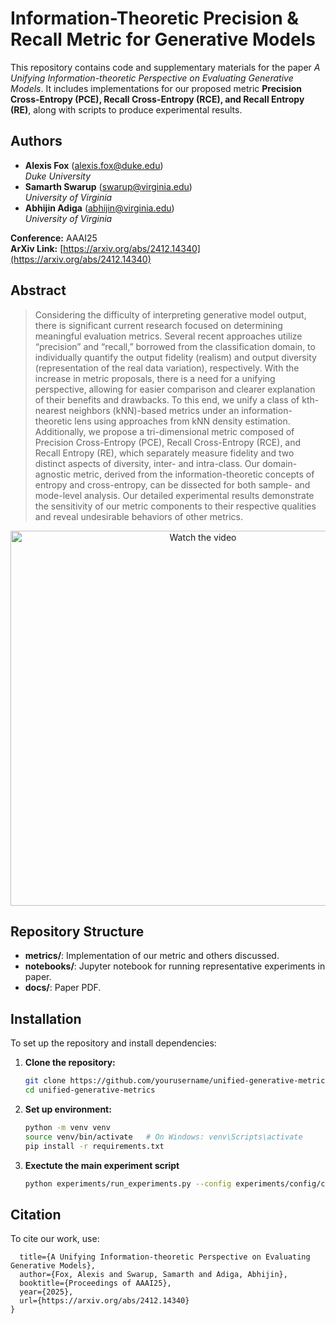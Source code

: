 # Information-Theoretic Precision & Recall Metric for Generative Models

This repository contains code and supplementary materials for the paper *A Unifying Information-theoretic Perspective on Evaluating Generative Models*. It includes implementations for our proposed metric **Precision Cross-Entropy (PCE), Recall Cross-Entropy (RCE), and Recall Entropy (RE)**, along with scripts to produce experimental results.

## Authors

- **Alexis Fox** ([alexis.fox@duke.edu](mailto:alexis.fox@duke.edu))  
  *Duke University*
- **Samarth Swarup** ([swarup@virginia.edu](mailto:swarup@virginia.edu))  
  *University of Virginia*
- **Abhijin Adiga** ([abhijin@virginia.edu](mailto:abhijin@virginia.edu))  
  *University of Virginia*

**Conference:** AAAI25  
**ArXiv Link:** [https://arxiv.org/abs/2412.14340](https://arxiv.org/abs/2412.14340)

## Abstract

> Considering the difficulty of interpreting generative model output, there is significant current research focused on determining meaningful evaluation metrics. Several recent approaches utilize “precision” and “recall,” borrowed from the classification domain, to individually quantify the output fidelity (realism) and output diversity (representation of the real data variation), respectively. With the increase in metric proposals, there is a need for a unifying perspective, allowing for easier comparison and clearer explanation of their benefits and drawbacks. To this end, we unify a class of kth-nearest neighbors (kNN)-based metrics under an information-theoretic lens using approaches from kNN density estimation. Additionally, we propose a tri-dimensional metric composed of Precision Cross-Entropy (PCE), Recall Cross-Entropy (RCE), and Recall Entropy (RE), which separately measure fidelity and two distinct aspects of diversity, inter- and intra-class. Our domain-agnostic metric, derived from the information-theoretic concepts of entropy and cross-entropy, can be dissected for both sample- and mode-level analysis. Our detailed experimental results demonstrate the sensitivity of our metric components to their respective qualities and reveal undesirable behaviors of other metrics.

<p align="center">
  <a href="https://youtu.be/GP4U6qbah1M">
    <img src="https://img.youtube.com/vi/GP4U6qbah1M/0.jpg" alt="Watch the video" width="600">
  </a>
</p>

## Repository Structure

- **metrics/**: Implementation of our metric and others discussed.
- **notebooks/**: Jupyter notebook for running representative experiments in paper.
- **docs/**: Paper PDF.

## Installation

To set up the repository and install dependencies:

1. **Clone the repository:**
   ```bash
   git clone https://github.com/yourusername/unified-generative-metrics.git
   cd unified-generative-metrics
   ```

2. **Set up environment:**
   ```bash
   python -m venv venv
   source venv/bin/activate   # On Windows: venv\Scripts\activate
   pip install -r requirements.txt
   ```

3. **Exectute the main experiment script**
   ```bash
   python experiments/run_experiments.py --config experiments/config/config.yaml
   ```

## Citation
To cite our work, use:

```@inproceedings{fox2025unifying,
  title={A Unifying Information-theoretic Perspective on Evaluating Generative Models},
  author={Fox, Alexis and Swarup, Samarth and Adiga, Abhijin},
  booktitle={Proceedings of AAAI25},
  year={2025},
  url={https://arxiv.org/abs/2412.14340}
}
```
